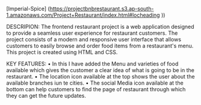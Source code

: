 [Imperial-Spice] (https://projectbnbrestaurant.s3.ap-south-1.amazonaws.com/Project+Restaurant/index.html#locheading
))

DESCRIPION:
The frontend restaurant project is a web application designed to provide a seamless user experience for restaurant customers. 
The project consists of a modern and responsive user interface that allows customers to easily browse and order food items from a restaurant's menu.
This project is created using HTML and CSS.

KEY FEATURES:
• In this I have added the Menu and varieties of food available which gives the customer a clear idea of what is going to be in the restaurant. 
• The location icon available at the top shows the user about the available branches iun te cities.
• The social Media icon available at the bottom can help customers to find the page of restaurant through which they can get the future updates.


